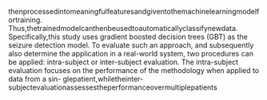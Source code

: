 thenprocessedintomeaningfulfeaturesandgiventothemachinelearningmodelfortraining.
Thus,thetrainedmodelcanthenbeusedtoautomaticallyclassifynewdata. Specifically,this
study uses gradient boosted decision trees (GBT) as the seizure detection model. To evaluate
such an approach, and subsequently also determine the application in a real-world system,
two procedures can be applied: intra-subject or inter-subject evaluation. The intra-subject
evaluation focuses on the performance of the methodology when applied to data from a sin-
glepatient,whiletheinter-subjectevaluationassessestheperformanceovermultiplepatients